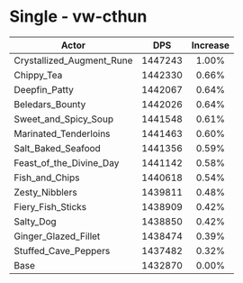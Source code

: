 # Single - vw-cthun
| Actor | DPS | Increase |
|---|:---:|:---:|
|Crystallized_Augment_Rune|1447243|1.00%|
|Chippy_Tea|1442330|0.66%|
|Deepfin_Patty|1442067|0.64%|
|Beledars_Bounty|1442026|0.64%|
|Sweet_and_Spicy_Soup|1441548|0.61%|
|Marinated_Tenderloins|1441463|0.60%|
|Salt_Baked_Seafood|1441356|0.59%|
|Feast_of_the_Divine_Day|1441142|0.58%|
|Fish_and_Chips|1440618|0.54%|
|Zesty_Nibblers|1439811|0.48%|
|Fiery_Fish_Sticks|1438909|0.42%|
|Salty_Dog|1438850|0.42%|
|Ginger_Glazed_Fillet|1438474|0.39%|
|Stuffed_Cave_Peppers|1437482|0.32%|
|Base|1432870|0.00%|
